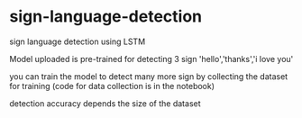 # sign-language-detection



sign language detection using LSTM

Model uploaded is pre-trained for detecting 3 sign 'hello','thanks','i love you'

you can train the model to detect many more sign by collecting the dataset for training (code for data collection is in the notebook)

detection accuracy depends the size of the dataset


